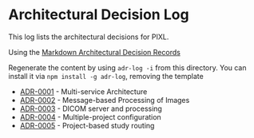 # Architectural Decision Log

This log lists the architectural decisions for PIXL.

Using the [Markdown Architectural Decision Records](https://adr.github.io/madr/)

Regenerate the content by using `adr-log -i` from this directory. 
You can install it via `npm install -g adr-log`, removing the template

<!-- adrlog -->

* [ADR-0001](0001-multiservice-architecture.md) - Multi-service Architecture
* [ADR-0002](0002-message-processing.md) - Message-based Processing of Images
* [ADR-0003](0003-dicom-processing.md) - DICOM server and processing
* [ADR-0004](0004-multiple-project-configuration.md) - Multiple-project configuration
* [ADR-0005](0005-project-based-study-routing.md) - Project-based study routing

<!-- adrlogstop -->






















